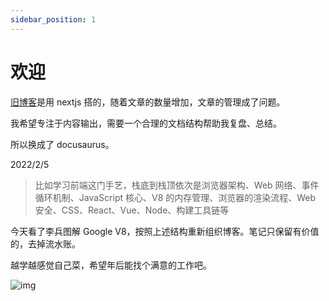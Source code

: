 ```yaml
---
sidebar_position: 1
---
```


# 欢迎

[旧博客](https://chenyuhao.vercel.app/)是用 nextjs 搭的，随着文章的数量增加，文章的管理成了问题。

我希望专注于内容输出，需要一个合理的文档结构帮助我复盘、总结。

所以换成了 docusaurus。

2022/2/5

> 比如学习前端这门手艺，栈底到栈顶依次是浏览器架构、Web 网络、事件循环机制、JavaScript 核心、V8 的内存管理、浏览器的渲染流程、Web 安全、CSS、React、Vue、Node、构建工具链等

今天看了李兵图解 Google V8，按照上述结构重新组织博客。笔记只保留有价值的，去掉流水账。

越学越感觉自己菜，希望年后能找个满意的工作吧。

![img](/img/docusaurus.png)
